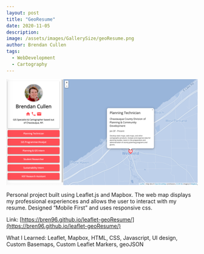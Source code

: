 ```yaml
---
layout: post
title: "GeoResume"
date: 2020-11-05
description:
image: /assets/images/GallerySize/geoResume.png
author: Brendan Cullen
tags:
  - WebDevelopment
  - Cartography
---
```

![](/assets/images/OriginalSize/geoResume.png)

Personal project built using Leaflet.js and Mapbox. The web map displays my professional experiences and allows the user to interact with my resume. Designed “Mobile First” and uses responsive css.

Link: [https://bren96.github.io/leaflet-geoResume/](https://bren96.github.io/leaflet-geoResume/)

What I Learned: Leaflet, Mapbox, HTML, CSS, Javascript, UI design, Custom Basemaps, Custom Leaflet Markers, geoJSON
